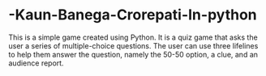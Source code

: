 # -Kaun-Banega-Crorepati-In-python
This is a simple game created using Python. It is a quiz game that asks the user a series of multiple-choice questions. The user can use three lifelines to help them answer the question, namely the 50-50 option, a clue, and an audience report.
